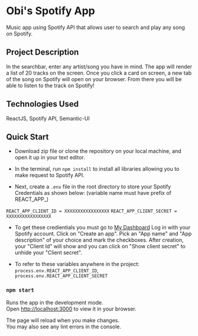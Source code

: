 # Obi's Spotify App

Music app using Spotify API that allows user to search and play any song on Spotify.

## Project Description

In the searchbar, enter any artist/song you have in mind. The app will render a list of 20 tracks on the screen. Once you click a card on screen, a new tab of the song on Spotify will open on your browser. From there you will be able to listen to the track on Spotify!

## Technologies Used

ReactJS, Spotify API, Semantic-UI

## Quick Start

- Download zip file or clone the repository on your local machine, and open it up in your text editor.

- In the terminal, run `npm install` to install all libraries allowing you to make request to Spotify API.

- Next, create a `.env` file in the root directory to store your Spotify Credentials as shown below:
(variable name must have prefix of REACT_APP_)

`REACT_APP_CLIENT_ID = XXXXXXXXXXXXXXXXX`
`REACT_APP_CLIENT_SECRET = XXXXXXXXXXXXXXXXX`

- To get these credientials you must go to [My Dashboard](https://developer.spotify.com/dashboard/) Log in with your Spotify account. Click on "Create an app". Pick an "App name" and "App description" of your choice and mark the checkboxes. After creation, your "Client Id" will show and you can click on "Show client secret" to unhide your "Client secret".

- To refer to these variables anywhere in the project: `process.env.REACT_APP_CLIENT_ID`, `process.env.REACT_APP_CLIENT_SECRET`

### `npm start`

Runs the app in the development mode.\
Open [http://localhost:3000](http://localhost:3000) to view it in your browser.

The page will reload when you make changes.\
You may also see any lint errors in the console.

